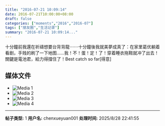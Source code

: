 ```yaml
---
title: "2016-07-21 10:09:14"
date: 2016-07-21T10:00:00+08:00
draft: false
categories: ["moments","2016","2016-07"]
tags: ["朋友圈","生活记录"]
summary: "2016-07-21 10:09:14..."
---
```


十分鐘前我還在祈禱想要台背背龍⋯⋯十分鐘後我就美夢成真了：在家里葛优躺着看剧，手贱的刷了一下地图……我！不！蛋！定！了！穿着睡衣拖鞋就冲了出去！關鍵是電池君，給力得撐住了！Best catch so far[得意]

## 媒体文件

- ![Media 1](/Moments/photos/2016-07-21/201607211009140.jpg)
- ![Media 2](/Moments/photos/2016-07-21/201607211009141.jpg)
- ![Media 3](/Moments/photos/2016-07-21/201607211009142.jpg)
- ![Media 4](/Moments/photos/2016-07-21/201607211009143.jpg)

---

**帖子类型:** 1
**用户名:** chenxueyuan001
**处理时间:** 2025/8/28 22:41:55